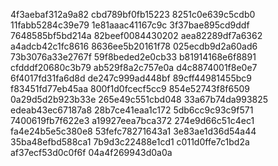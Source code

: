 4f3aebaf312a9a82
cbd789bf0fb15223
8251c0e639c5cdb0
11fabb5284c39e79
1e81aaac41167c9c
3f37bae895cd9ddf
7648585bf5bd214a
82beef0084430202
aea82289df7a6362
a4adcb42c1fc8616
8636ee5b20161f78
025ecdb9d2a60ad6
73b3076a33e2767f
59f8beded2e0cb33
b81914168e6f8891
cfdddf20680c3b79
ab529f8a2c757e0a
d4c8874001f8e0e7
6f4017fd31fa6d8d
de247c999ad448bf
89cff44981455bc9
f83451fd77eb45aa
800f1d0fcecf5cc9
854e52743f8f6509
0a29d5d2b923b33e
265e49c551cbd048
33a67b74da993825
edeab43ec67187a8
28b7ce41eaa1c172
5db6cc9c93c9f571
7400619fb7f622e3
a19927eea7bca372
274e9d66c51c4ec1
fa4e24b5e5c380e8
53fefc78271643a1
3e83ae1d36d54a44
35ba48efbd588ca1
7b9d3c22488e1cd1
c011d0ffe7c1bd2a
af37ecf53d0c0f6f
04a4f269943d0a0a
